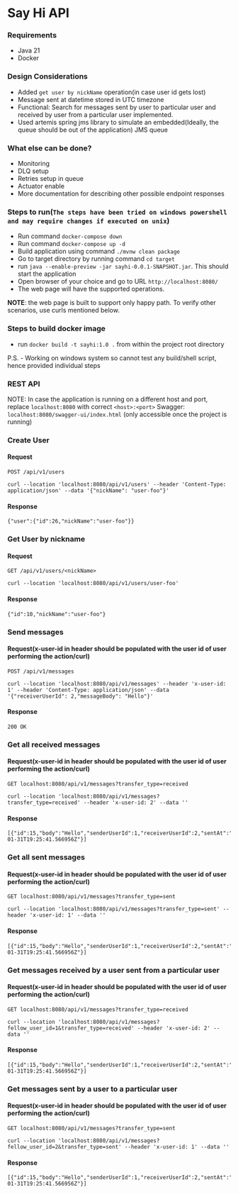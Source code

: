 # Say Hi API

### Requirements
- Java 21
- Docker

### Design Considerations
- Added `get user by nickName` operation(in case user id gets lost) 
- Message sent at datetime stored in UTC timezone
- Functional: Search for messages sent by user to particular user and received by user from a particular user implemented.
- Used artemis spring jms library to simulate an embedded(Ideally, the queue should be out of the application) JMS queue

### What else can be done?
- Monitoring
- DLQ setup
- Retries setup in queue
- Actuator enable
- More documentation for describing other possible endpoint responses

### Steps to run(`The steps have been tried on windows powershell and may require changes if executed on unix`)
- Run command `docker-compose down`
- Run command `docker-compose up -d`
- Build application using command
  `./mvnw clean package`
- Go to target directory by running command `cd target`
- run `java --enable-preview -jar sayhi-0.0.1-SNAPSHOT.jar`. This should start the application
- Open browser of your choice and go to URL `http://localhost:8080/`
- The web page will have the supported operations.

<b>NOTE</b>: the web page is built to support only happy path. To verify other scenarios, use curls mentioned below.

### Steps to build docker image
- run `docker build -t sayhi:1.0 .` from within the project root directory

P.S. - Working on windows system so cannot test any build/shell script, hence provided individual steps


### REST API
NOTE: In case the application is running on a different host and port, replace `localhost:8080` with correct `<host>:<port>`
Swagger: `localhost:8080/swagger-ui/index.html` (only accessible once the project is running)

### Create User
#### Request
`POST /api/v1/users`
    
    curl --location 'localhost:8080/api/v1/users' --header 'Content-Type: application/json' --data '{"nickName": "user-foo"}'

#### Response
    {"user":{"id":26,"nickName":"user-foo"}}

### Get User by nickname
#### Request
`GET /api/v1/users/<nickName>`

    curl --location 'localhost:8080/api/v1/users/user-foo'

#### Response
    {"id":10,"nickName":"user-foo"}

### Send messages
#### Request(x-user-id in header should be populated with the user id of user performing the action/curl)
`POST /api/v1/messages`

    curl --location 'localhost:8080/api/v1/messages' --header 'x-user-id: 1' --header 'Content-Type: application/json' --data '{"receiverUserId": 2,"messageBody": "Hello"}'

#### Response
    200 OK

### Get all received messages 
#### Request(x-user-id in header should be populated with the user id of user performing the action/curl)
`GET localhost:8080/api/v1/messages?transfer_type=received`

    curl --location 'localhost:8080/api/v1/messages?transfer_type=received' --header 'x-user-id: 2' --data ''

#### Response
    [{"id":15,"body":"Hello","senderUserId":1,"receiverUserId":2,"sentAt":"2024-01-31T19:25:41.566956Z"}]

### Get all sent messages
#### Request(x-user-id in header should be populated with the user id of user performing the action/curl)
`GET localhost:8080/api/v1/messages?transfer_type=sent`

    curl --location 'localhost:8080/api/v1/messages?transfer_type=sent' --header 'x-user-id: 1' --data ''

#### Response
    [{"id":15,"body":"Hello","senderUserId":1,"receiverUserId":2,"sentAt":"2024-01-31T19:25:41.566956Z"}]


### Get messages received by a user sent from a particular user
#### Request(x-user-id in header should be populated with the user id of user performing the action/curl)
`GET localhost:8080/api/v1/messages?transfer_type=received`

    curl --location 'localhost:8080/api/v1/messages?fellow_user_id=1&transfer_type=received' --header 'x-user-id: 2' --data ''

#### Response
    [{"id":15,"body":"Hello","senderUserId":1,"receiverUserId":2,"sentAt":"2024-01-31T19:25:41.566956Z"}]

### Get messages sent by a user to a particular user
#### Request(x-user-id in header should be populated with the user id of user performing the action/curl)
`GET localhost:8080/api/v1/messages?transfer_type=sent`

    curl --location 'localhost:8080/api/v1/messages?fellow_user_id=2&transfer_type=sent' --header 'x-user-id: 1' --data ''

#### Response
    [{"id":15,"body":"Hello","senderUserId":1,"receiverUserId":2,"sentAt":"2024-01-31T19:25:41.566956Z"}]

